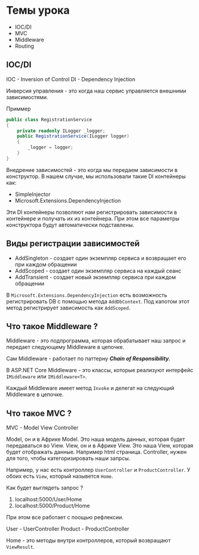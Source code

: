 # Темы урока
* IOC/DI
* MVC
* Middleware
* Routing


## IOC/DI

IOC - Inversion of Control
DI - Dependency Injection

Инверсия управления - это когда наш сервис управляется внешними зависимостями.

Приммер
```csharp
public class RegistrationService
{
    private readonly ILogger _logger;
    public RegistrationService(ILogger logger)
    {
        _logger = logger;
    }
}
```

Внедрение зависимостей - это когда мы передаем зависимости в конструктор.
В нашем случае, мы использовали такие DI контейнеры как: 
* SimpleInjector
* Microsoft.Extensions.DependencyInjection

Эти DI контейнеры позволяют нам регистрировать зависимости в контейнере и получать их из контейнера.
При этом все параметры конструктора будут автоматически подставлены.


## Виды регистрации зависимостей
* AddSingleton - создает один экземпляр сервиса и возвращает его при каждом обращении
* AddScoped - создает один экземпляр сервиса на каждый сеанс
* AddTransient - создает новый экземпляр сервиса при каждом обращении


В `Microsoft.Extensions.DependencyInjection` есть возможность регистрировать DB с помощью метода `AddDbContext`.
Под капотом этот метод регистрирует зависимость как `AddScoped`.


## Что такое Middleware ? 
Middleware - это подпрограмма, которая обрабатывает наш запрос 
и передает следующему Middleware в цепочке.

Сам Middleware - работает по паттерну ***Chain of Responsibility.***

В ASP.NET Core Middleware - это классы, которые реализуют интерфейс `IMiddleware` или `IMiddleware<T>`.

Каждый Middleware имеет метод `Invoke` и  делегат на следующий Middleware в цепочке.

## Что такое MVC ?

MVC - Model View Controller

Model, он и в Африке Model. Это наша модель данных, которая будет передаваться во View.
View, он и в Африке View. Это наша View, которая будет отображать данные. Например html страница.
Controller,  нужен для того, чтобы категоризировать наши запрсы.

Например, у нас есть контроллер `UserController` и `ProductController`.
У обоих есть `View`, который назывется `Home`.

Как будет выглядеть запрос ?

1. localhost:5000/User/Home
2. localhost:5000/Product/Home

При этом все работает с поощью рефлексии.

User - UserController
Product - ProductController

Home - это методы внутри контроллеров, который возвращают `ViewResult`.


